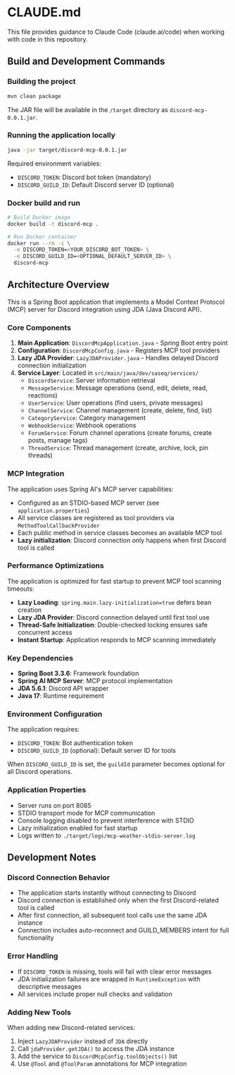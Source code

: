 # CLAUDE.md

This file provides guidance to Claude Code (claude.ai/code) when working with code in this repository.

## Build and Development Commands

### Building the project
```bash
mvn clean package
```
The JAR file will be available in the `/target` directory as `discord-mcp-0.0.1.jar`.

### Running the application locally
```bash
java -jar target/discord-mcp-0.0.1.jar
```
Required environment variables:
- `DISCORD_TOKEN`: Discord bot token (mandatory)
- `DISCORD_GUILD_ID`: Default Discord server ID (optional)

### Docker build and run
```bash
# Build Docker image
docker build -t discord-mcp .

# Run Docker container
docker run --rm -i \
  -e DISCORD_TOKEN=<YOUR_DISCORD_BOT_TOKEN> \
  -e DISCORD_GUILD_ID=<OPTIONAL_DEFAULT_SERVER_ID> \
  discord-mcp
```

## Architecture Overview

This is a Spring Boot application that implements a Model Context Protocol (MCP) server for Discord integration using JDA (Java Discord API).

### Core Components

1. **Main Application**: `DiscordMcpApplication.java` - Spring Boot entry point
2. **Configuration**: `DiscordMcpConfig.java` - Registers MCP tool providers
3. **Lazy JDA Provider**: `LazyJDAProvider.java` - Handles delayed Discord connection initialization
4. **Service Layer**: Located in `src/main/java/dev/saseq/services/`
   - `DiscordService`: Server information retrieval
   - `MessageService`: Message operations (send, edit, delete, read, reactions)
   - `UserService`: User operations (find users, private messages)
   - `ChannelService`: Channel management (create, delete, find, list)
   - `CategoryService`: Category management
   - `WebhookService`: Webhook operations
   - `ForumService`: Forum channel operations (create forums, create posts, manage tags)
   - `ThreadService`: Thread management (create, archive, lock, pin threads)

### MCP Integration

The application uses Spring AI's MCP server capabilities:
- Configured as an STDIO-based MCP server (see `application.properties`)
- All service classes are registered as tool providers via `MethodToolCallbackProvider`
- Each public method in service classes becomes an available MCP tool
- **Lazy initialization**: Discord connection only happens when first Discord tool is called

### Performance Optimizations

The application is optimized for fast startup to prevent MCP tool scanning timeouts:
- **Lazy Loading**: `spring.main.lazy-initialization=true` defers bean creation
- **Lazy JDA Provider**: Discord connection delayed until first tool use
- **Thread-Safe Initialization**: Double-checked locking ensures safe concurrent access
- **Instant Startup**: Application responds to MCP scanning immediately

### Key Dependencies

- **Spring Boot 3.3.6**: Framework foundation
- **Spring AI MCP Server**: MCP protocol implementation
- **JDA 5.6.1**: Discord API wrapper
- **Java 17**: Runtime requirement

### Environment Configuration

The application requires:
- `DISCORD_TOKEN`: Bot authentication token
- `DISCORD_GUILD_ID` (optional): Default server ID for tools

When `DISCORD_GUILD_ID` is set, the `guildId` parameter becomes optional for all Discord operations.

### Application Properties

- Server runs on port 8085
- STDIO transport mode for MCP communication
- Console logging disabled to prevent interference with STDIO
- Lazy initialization enabled for fast startup
- Logs written to `./target/logs/mcp-weather-stdio-server.log`

## Development Notes

### Discord Connection Behavior
- The application starts instantly without connecting to Discord
- Discord connection is established only when the first Discord-related tool is called
- After first connection, all subsequent tool calls use the same JDA instance
- Connection includes auto-reconnect and GUILD_MEMBERS intent for full functionality

### Error Handling
- If `DISCORD_TOKEN` is missing, tools will fail with clear error messages
- JDA initialization failures are wrapped in `RuntimeException` with descriptive messages
- All services include proper null checks and validation

### Adding New Tools
When adding new Discord-related services:
1. Inject `LazyJDAProvider` instead of `JDA` directly
2. Call `jdaProvider.getJDA()` to access the JDA instance
3. Add the service to `DiscordMcpConfig.toolObjects()` list
4. Use `@Tool` and `@ToolParam` annotations for MCP integration